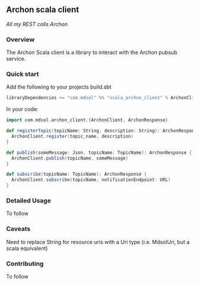 ## Archon scala client

*All my REST calls Archon*

### Overview
The Archon Scala client is a library to interact with the Archon pubsub service.  

### Quick start
Add the following to your projects build.sbt

```scala
libraryDependencies += "com.mdsol" %% "scala_archon_client" % ArchonClientVesion
```

In your code:
```scala
import com.mdsol.archon_client.{ArchonClient, ArchonResponse}

def registerTopic(topicName: String, description: String): ArchonResponse {
  ArchonClient.register(topic_name, description)
}

def publish(someMessage: Json, topicName: TopicName): ArchonResponse {
  ArchonClient.publish(topicName, someMessage)
}

def subscribe(topicName: TopicName): ArchonResponse {
  ArchonClient.subscribe(topicName, notificationEndpoint: URL)
}

```
### Detailed Usage
To follow

### Caveats
Need to replace String for resource uris with a Uri type (i.e. MdsolUri, but a scala equivalent)

### Contributing
To follow
